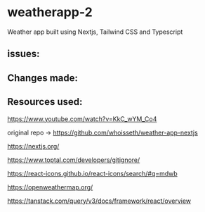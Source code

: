 # weatherapp-2
Weather app built using Nextjs, Tailwind CSS and Typescript


## issues:

## Changes made:


## Resources used:

https://www.youtube.com/watch?v=KkC_wYM_Co4

original repo -> https://github.com/whoisseth/weather-app-nextjs

https://nextjs.org/

https://www.toptal.com/developers/gitignore/

https://react-icons.github.io/react-icons/search/#q=mdwb

https://openweathermap.org/

https://tanstack.com/query/v3/docs/framework/react/overview